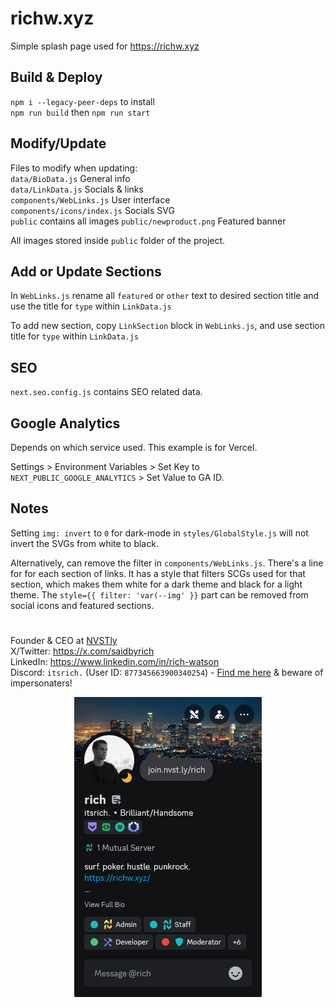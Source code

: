 # richw.xyz

Simple splash page used for https://richw.xyz

## Build & Deploy

`npm i --legacy-peer-deps` to install  
`npm run build` then `npm run start`

## Modify/Update

Files to modify when updating:  
`data/BioData.js` General info  
`data/LinkData.js` Socials & links  
`components/WebLinks.js` User interface  
`components/icons/index.js` Socials SVG  
`public` contains all images
`public/newproduct.png` Featured banner  

All images stored inside `public` folder of the project.

## Add or Update Sections

In `WebLinks.js` rename all `featured` or `other` text to desired section title and use the title for `type` within `LinkData.js`

To add new section, copy `LinkSection` block in `WebLinks.js`, and use section title for `type` within `LinkData.js`

## SEO
`next.seo.config.js` contains SEO related data.

## Google Analytics
Depends on which service used. This example is for Vercel.

Settings > Environment Variables > Set Key to `NEXT_PUBLIC_GOOGLE_ANALYTICS` > Set Value to GA ID.

## Notes
Setting `img: invert` to `0` for dark-mode in `styles/GlobalStyle.js` will not invert the SVGs from white to black.

Alternatively, can remove the filter in `components/WebLinks.js`. There's a line for <LinkTitle> for each section of links. It has a style that filters SCGs used 
for that section, which makes them  white for a dark theme and black for a light theme. The `style={{ filter: 'var(--img' }}` part can be removed from social icons 
and featured sections.

#

Founder & CEO at [NVSTly](https://nvstly.com)  
X/Twitter: https://x.com/saidbyrich  
LinkedIn: https://www.linkedin.com/in/rich-watson  
Discord: `itsrich.` (User ID: `877345663900340254`) - [Find me here](https://discord.com/invite/rhAvzyzk9J) & beware of impersonaters!

<p align="center">
  <a href="https://discord.com/users/877345663900340254">
    <img src="public/discord_profile.png" alt="My Discord Profile" />
  </a>
</p>
    

